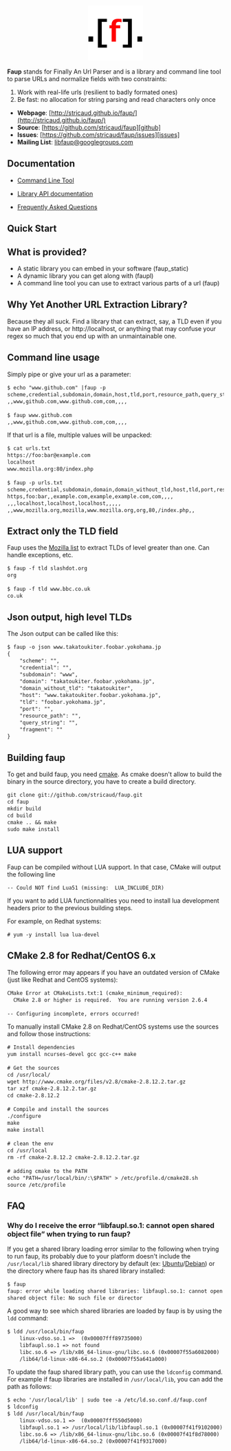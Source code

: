 <p align="center"><img src="doc/images/faup-logo.png"/></p>

**Faup** stands for Finally An Url Parser and is a library and command line tool to parse URLs and normalize fields with two constraints:
 1. Work with real-life urls (resilient to badly formated ones)
 2. Be fast: no allocation for string parsing and read characters only once


 * **Webpage**: [http://stricaud.github.io/faup/](http://stricaud.github.io/faup/)
 * **Source**: [https://github.com/stricaud/faup][github]
 * **Issues**: [https://github.com/stricaud/faup/issues][issues]
 * **Mailing List**: [libfaup@googlegroups.com](https://groups.google.com/d/forum/libfaup)

## Documentation

* [Command Line Tool][clidoc]
* [Library API documentation][libdoc]

* [Frequently Asked Questions][faq]


## Quick Start

What is provided?
-----------------

* A static library you can embed in your software (faup_static)
* A dynamic library you can get along with (faupl)
* A command line tool you can use to extract various parts of a url (faup)

Why Yet Another URL Extraction Library?
---------------------------------------

Because they all suck. Find a library that can extract, say, a TLD even if you have 
an IP address, or http://localhost, or anything that may confuse your regex so much
that you end up with an unmaintainable one.

Command line usage
------------------

Simply pipe or give your url as a parameter:

	$ echo "www.github.com" |faup -p
	scheme,credential,subdomain,domain,host,tld,port,resource_path,query_string,fragment
	,,www,github.com,www.github.com,com,,,,

	$ faup www.github.com
	,,www,github.com,www.github.com,com,,,,

If that url is a file, multiple values will be unpacked:

   	$ cat urls.txt 
   	https://foo:bar@example.com
   	localhost
   	www.mozilla.org:80/index.php

   	$ faup -p urls.txt 
   	scheme,credential,subdomain,domain,domain_without_tld,host,tld,port,resource_path,query_string,fragment
   	https,foo:bar,,example.com,example,example.com,com,,,,
   	,,,localhost,localhost,localhost,,,,,
   	,,www,mozilla.org,mozilla,www.mozilla.org,org,80,/index.php,,

Extract only the TLD field
--------------------------

Faup uses the [Mozilla list](http://mxr.mozilla.org/mozilla-central/source/netwerk/dns/effective_tld_names.dat?raw=1) to extract TLDs of level greater than one. Can handle exceptions, etc.

	$ faup -f tld slashdot.org
	org

	$ faup -f tld www.bbc.co.uk
	co.uk

Json output, high level TLDs
----------------------------

The Json output can be called like this:

	$ faup -o json www.takatoukiter.foobar.yokohama.jp
	{
		"scheme": "",
		"credential": "",
		"subdomain": "www",
		"domain": "takatoukiter.foobar.yokohama.jp",
		"domain_without_tld": "takatoukiter",
		"host": "www.takatoukiter.foobar.yokohama.jp",
		"tld": "foobar.yokohama.jp",
		"port": "",
		"resource_path": "",
		"query_string": "",
		"fragment": ""
	}


Building faup
-------------

To get and build faup, you need [cmake](http://www.cmake.org/). As cmake doesn't allow
to build the binary in the source directory, you have to create a build directory.

    git clone git://github.com/stricaud/faup.git
    cd faup
    mkdir build
    cd build
    cmake .. && make
    sudo make install

## LUA support
Faup can be compiled without LUA support. In that case, CMake will output the following line
```
-- Could NOT find Lua51 (missing:  LUA_INCLUDE_DIR) 
```

If you want to add LUA functionnalities you need to install lua development headers prior to the previous building steps. 

For example, on Redhat systems:
```
# yum -y install lua lua-devel
```


    
CMake 2.8 for Redhat/CentOS 6.x
-------------------------------
The following error may appears if you have an outdated version of CMake (just like Redhat and CentOS systems):

```
CMake Error at CMakeLists.txt:1 (cmake_minimum_required):
  CMake 2.8 or higher is required.  You are running version 2.6.4

-- Configuring incomplete, errors occurred!
```

To manually install CMake 2.8 on Redhat/CentOS systems use the sources and follow those instructions:

```
# Install dependencies
yum install ncurses-devel gcc gcc-c++ make

# Get the sources
cd /usr/local/
wget http://www.cmake.org/files/v2.8/cmake-2.8.12.2.tar.gz
tar xzf cmake-2.8.12.2.tar.gz
cd cmake-2.8.12.2

# Compile and install the sources
./configure
make
make install

# clean the env
cd /usr/local
rm -rf cmake-2.8.12.2 cmake-2.8.12.2.tar.gz

# adding cmake to the PATH 
echo "PATH=/usr/local/bin/:\$PATH" > /etc/profile.d/cmake28.sh 
source /etc/profile
```
    
    
FAQ
---

### Why do I receive the error “libfaupl.so.1: cannot open shared object file” when trying to run faup?

If you get a shared library loading error similar to the following when trying to run faup, its probably due to your platform doesn't include the `/usr/local/lib` shared library directory by default  (ex: [Ubuntu](http://developer.ubuntu.com/packaging/html/libraries.html)/[Debian](http://www.debian.org/doc/debian-policy/ch-sharedlibs.html#s-ldconfig))  or the directory where faup has its shared library installed:

```
$ faup
faup: error while loading shared libraries: libfaupl.so.1: cannot open shared object file: No such file or director
```

A good way to see which shared libraries are loaded by faup is by using the `ldd` command:
```
$ ldd /usr/local/bin/faup 
	linux-vdso.so.1 =>  (0x00007fff89735000)
	libfaupl.so.1 => not found
	libc.so.6 => /lib/x86_64-linux-gnu/libc.so.6 (0x00007f55a6082000)
	/lib64/ld-linux-x86-64.so.2 (0x00007f55a641a000)

```
To update the faup shared library path, you can use the `ldconfig` command. For example if faup libraries are installed in `/usr/local/lib`, you can add the path as follows:
```
$ echo '/usr/local/lib' | sudo tee -a /etc/ld.so.conf.d/faup.conf
$ ldconfig
$ ldd /usr/local/bin/faup 
	linux-vdso.so.1 =>  (0x00007fff550d5000)
	libfaupl.so.1 => /usr/local/lib/libfaupl.so.1 (0x00007f41f9102000)
	libc.so.6 => /lib/x86_64-linux-gnu/libc.so.6 (0x00007f41f8d78000)
	/lib64/ld-linux-x86-64.so.2 (0x00007f41f9317000)

```

[github]: https://github.com/stricaud/faup
[issues]: https://github.com/stricaud/faup/issues
[libdoc]: doc/library.md
[clidoc]: doc/cli.md
[faq]: doc/faq.md
